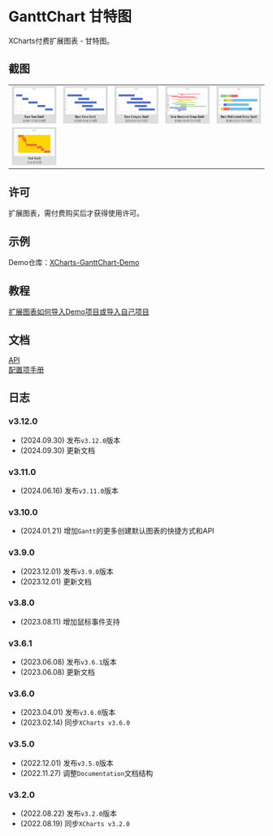 # GanttChart 甘特图

XCharts付费扩展图表 - 甘特图。

## 截图

||||||
| :--: | :--: | :--: | :--: | :--: |
|![Gantt01](Documentation~/zh/img/Gantt01.png) |![Gantt02](Documentation~/zh/img/Gantt02.png) |![Gantt03](Documentation~/zh/img/Gantt03.png) |![Gantt04](Documentation~/zh/img/Gantt04.png) |![Gantt05](Documentation~/zh/img/Gantt05.png) |![Gantt06](Documentation~/zh/img/Gantt06.png) |
|![Gantt07](Documentation~/zh/img/Gantt07.png) |

## 许可

扩展图表，需付费购买后才获得使用许可。

## 示例

Demo仓库：[XCharts-GanttChart-Demo](https://github.com/XCharts-Team/XCharts-GanttChart-Demo)

## 教程

[扩展图表如何导入Demo项目或导入自己项目](https://github.com/XCharts-Team/XCharts-Demo)

## 文档

[API](Documentation~/zh/api.md)  
[配置项手册](Documentation~/zh/configuration.md)  

## 日志

### v3.12.0

* (2024.09.30) 发布`v3.12.0`版本
* (2024.09.30) 更新文档

### v3.11.0

* (2024.06.16) 发布`v3.11.0`版本

### v3.10.0

* (2024.01.21) 增加`Gantt`的更多创建默认图表的快捷方式和API

### v3.9.0

* (2023.12.01) 发布`v3.9.0`版本
* (2023.12.01) 更新文档

### v3.8.0

* (2023.08.11) 增加鼠标事件支持

### v3.6.1

* (2023.06.08) 发布`v3.6.1`版本
* (2023.06.08) 更新文档

### v3.6.0

* (2023.04.01) 发布`v3.6.0`版本
* (2023.02.14) 同步`XCharts v3.6.0`

### v3.5.0

* (2022.12.01) 发布`v3.5.0`版本
* (2022.11.27) 调整`Documentation`文档结构

### v3.2.0

* (2022.08.22) 发布`v3.2.0`版本
* (2022.08.19) 同步`XCharts v3.2.0`

